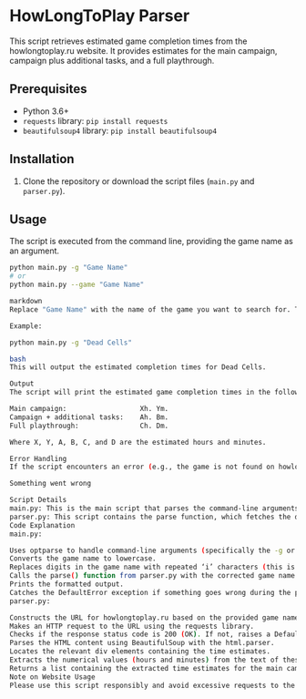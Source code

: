 # HowLongToPlay Parser

This script retrieves estimated game completion times from the howlongtoplay.ru website. It provides estimates for the main campaign, campaign plus additional tasks, and a full playthrough.

## Prerequisites

*   Python 3.6+
*   `requests` library:  `pip install requests`
*   `beautifulsoup4` library: `pip install beautifulsoup4`

## Installation

1.  Clone the repository or download the script files (`main.py` and `parser.py`).

## Usage

The script is executed from the command line, providing the game name as an argument.

```bash
python main.py -g "Game Name"
# or
python main.py --game "Game Name"

markdown
Replace "Game Name" with the name of the game you want to search for. The game name should be similar to how it’s listed on howlongtoplay.ru for the best results.

Example:

python main.py -g "Dead Cells"

bash
This will output the estimated completion times for Dead Cells.

Output
The script will print the estimated game completion times in the following format:

Main campaign:                  Xh. Ym.
Campaign + additional tasks:    Ah. Bm.
Full playthrough:               Ch. Dm.

Where X, Y, A, B, C, and D are the estimated hours and minutes.

Error Handling
If the script encounters an error (e.g., the game is not found on howlongtoplay.ru), it will print the message:

Something went wrong

Script Details
main.py: This is the main script that parses the command-line arguments, calls the parse function from parser.py, and prints the results. It handles user input and error reporting.
parser.py: This script contains the parse function, which fetches the data from howlongtoplay.ru, parses the HTML using BeautifulSoup, and extracts the estimated completion times. It uses the requests library to make HTTP requests and beautifulsoup4 to parse the HTML. It also defines a custom exception DefaultError for handling errors during parsing.
Code Explanation
main.py:

Uses optparse to handle command-line arguments (specifically the -g or --game option).
Converts the game name to lowercase.
Replaces digits in the game name with repeated ‘i’ characters (this is a specific handling of the website requirements). For example “diablo4” becomes “diabloiiii”.
Calls the parse() function from parser.py with the corrected game name.
Prints the formatted output.
Catches the DefaultError exception if something goes wrong during the parsing process.
parser.py:

Constructs the URL for howlongtoplay.ru based on the provided game name.
Makes an HTTP request to the URL using the requests library.
Checks if the response status code is 200 (OK). If not, raises a DefaultError.
Parses the HTML content using BeautifulSoup with the html.parser.
Locates the relevant div elements containing the time estimates.
Extracts the numerical values (hours and minutes) from the text of these div elements using regular expressions.
Returns a list containing the extracted time estimates for the main campaign, campaign plus additional tasks, and full playthrough.
Note on Website Usage
Please use this script responsibly and avoid excessive requests to the howlongtoplay.ru website. Too many requests in a short period might be interpreted as abuse and could result in your IP address being blocked. Consider adding delays between requests if you plan to use the script for multiple lookups. “`
